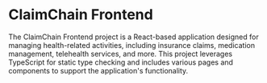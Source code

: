 # ClaimChain Frontend

The ClaimChain Frontend project is a React-based application designed for managing health-related activities, including insurance claims, medication management, telehealth services, and more. This project leverages TypeScript for static type checking and includes various pages and components to support the application's functionality.
